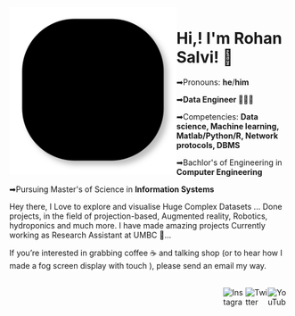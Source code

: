 <br />

<img src="lines.svg" align="left" width="300" />

# Hi,! I'm Rohan Salvi! 👋
➡Pronouns: **he**/**him**

➡**Data Engineer 👨🏻‍💻** 

➡Competencies: **Data science, Machine learning, Matlab/Python/R, Network protocols, DBMS**

➡Bachlor's of Engineering in **Computer Engineering**

➡Pursuing Master's of Science in **Information Systems**


Hey there, I Love to explore and visualise Huge Complex Datasets ...
Done projects, in the field of projection-based, Augmented reality, Robotics, hydroponics and much more.
I have made amazing projects
Currently working as Research Assistant at UMBC 🐾...


If you’re interested in grabbing coffee ☕️ and talking shop (or to hear how I made a fog screen display with touch ), please send an email my way.
<br />


<br />

<a href="https://www.youtube.com/channel/UCX8dtHT7owIgg3JzTff1OBg/">
    <img src="https://imgur.com/PMRCsrH.png" align="right" width="40" height="40" alt="YouTube" >
  </a>

<a href="https://twitter.com/C4Nuke">
    <img src="https://imgur.com/6UKZXAM.png" align="right" width="40" height="40" alt="Twitter"  >
</a>

<a href="https://www.instagram.com/salvi_rohan_/">
    <img src="https://i.imgur.com/OWdUupI.png" align="right" width="40" height="40" alt="Instagram" >
  </a>
